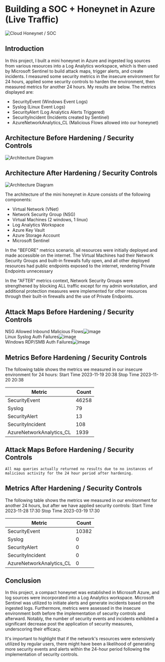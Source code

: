 # Building a SOC + Honeynet in Azure (Live Traffic)
![Cloud Honeynet / SOC](https://github.com/davidjenkins85/Cloud-SOC/assets/150871072/31a38018-14df-40d3-8c82-178b77a865a6)

## Introduction

In this project, I built a mini honeynet in Azure and ingested log sources from various resources into a Log Analytics workspace, which is then used by Microsoft Sentinel to build attack maps, trigger alerts, and create incidents. I measured some security metrics in the insecure environment for 24 hours, applied some security controls to harden the environment, then measured metrics for another 24 hours. My results are below. The metrics displayed are:

- SecurityEvent (Windows Event Logs)
- Syslog (Linux Event Logs)
- SecurityAlert (Log Analytics Alerts Triggered)
- SecurityIncident (Incidents created by Sentinel)
- AzureNetworkAnalytics_CL (Malicious Flows allowed into our honeynet)

## Architecture Before Hardening / Security Controls
![Architecture Diagram](https://github.com/davidjenkins85/Cloud-SOC/assets/150871072/59a39851-8379-47b6-a87c-bc4e77ebfc57)


## Architecture After Hardening / Security Controls
![Architecture Diagram](https://github.com/davidjenkins85/Cloud-SOC/assets/150871072/fb56b151-e0bf-41fa-91ab-6c043c787406)


The architecture of the mini honeynet in Azure consists of the following components:

- Virtual Network (VNet)
- Network Security Group (NSG)
- Virtual Machines (2 windows, 1 linux)
- Log Analytics Workspace
- Azure Key Vault
- Azure Storage Account
- Microsoft Sentinel

In the "BEFORE" metrics scenario, all resources were initially deployed and made accessible on the internet. The Virtual Machines had their Network Security Groups and built-in firewalls fully open, and all other deployed resources had public endpoints exposed to the internet, rendering Private Endpoints unnecessary

In the "AFTER" metrics context, Network Security Groups were strengthened by blocking ALL traffic except for my admin workstation, and additional protection measures were implemented for other resources through their built-in firewalls and the use of Private Endpoints.

## Attack Maps Before Hardening / Security Controls
NSG Allowed Inbound Malicious Flows![image](https://github.com/davidjenkins85/Cloud-SOC/assets/150871072/96229d79-108d-496b-9843-fb1951d4d415)
<br>
Linux Syslog Auth Failures![image](https://github.com/davidjenkins85/Cloud-SOC/assets/150871072/e9141db0-0850-419c-b6eb-9a309a11d6cf)
<br>
Windows RDP/SMB Auth Failures![image](https://github.com/davidjenkins85/Cloud-SOC/assets/150871072/044505e4-4125-414b-be24-7a5d2c17c32d)<br>

## Metrics Before Hardening / Security Controls

The following table shows the metrics we measured in our insecure environment for 24 hours:
Start Time 2023-11-19 20:38
Stop Time 2023-11-20 20:38

| Metric                   | Count
| ------------------------ | -----
| SecurityEvent            | 46258
| Syslog                   | 79
| SecurityAlert            | 13
| SecurityIncident         | 108
| AzureNetworkAnalytics_CL | 1939

## Attack Maps Before Hardening / Security Controls

```All map queries actually returned no results due to no instances of malicious activity for the 24 hour period after hardening.```

## Metrics After Hardening / Security Controls

The following table shows the metrics we measured in our environment for another 24 hours, but after we have applied security controls:
Start Time 2023-11-28 17:30
Stop Time	2023-03-19 17:30

| Metric                   | Count
| ------------------------ | -----
| SecurityEvent            | 10382
| Syslog                   | 0
| SecurityAlert            | 0
| SecurityIncident         | 0
| AzureNetworkAnalytics_CL | 0

## Conclusion

In this project, a compact honeynet was established in Microsoft Azure, and log sources were incorporated into a Log Analytics workspace. Microsoft Sentinel was utilized to initiate alerts and generate incidents based on the ingested logs. Furthermore, metrics were assessed in the insecure environment both before the implementation of security controls and afterward. Notably, the number of security events and incidents exhibited a significant decrease post the application of security measures, underscoring their efficacy.

It's important to highlight that if the network's resources were extensively utilized by regular users, there might have been a likelihood of generating more security events and alerts within the 24-hour period following the implementation of security controls.
